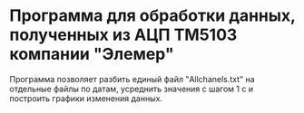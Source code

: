 # Программа для обработки данных, полученных из АЦП ТМ5103 компании "Элемер"
Программа позволяет разбить единый файл "Allchanels.txt" на отдельные файлы по датам, усреднить значения с шагом 1 с и построить графики изменения данных.